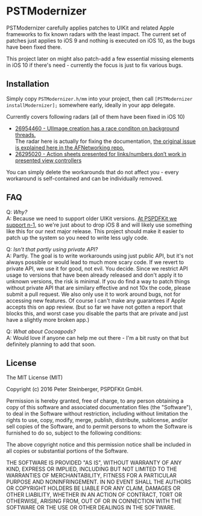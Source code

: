 # PSTModernizer

PSTModernizer carefully applies patches to UIKit and related Apple frameworks to fix known radars with the least impact.
The current set of patches just applies to iOS 9 and nothing is executed on iOS 10, as the bugs have been fixed there.

This project later on might also patch-add a few essential missing elements in iOS 10 if there's need - currently the focus is just to fix various bugs.

## Installation

Simply copy `PSTModernizer.h/mm` into your project, then call `[PSTModernizer installModernizer];` somewhere early, ideally in your app delegate.

Currently covers following radars (all of them have been fixed in iOS 10)

* [26954460 - UIImage creation has a race conditon on background threads.](https://openradar.appspot.com/26954460)<br>
  The radar here is actually for fixing the documentation, [the original issue is explained here in the AFNetworking repo.](https://github.com/AFNetworking/AFNetworking/issues/2572#issuecomment-227895102)
* [26295020 - Action sheets presented for links/numbers don’t work in presented view controllers](https://openradar.appspot.com/26295020)

You can simply delete the workarounds that do not affect you - every workaround is self-contained and can be individually removed.

## FAQ

Q: *Why?*<br>
A: Because we need to support older UIKit versions. [At PSPDFKit we support n-1](https://pspdfkit.com/guides/ios/current/announcements/version-support/), so we're just about to drop iOS 8 and will likely use something like this for our next major release. This project should make it easier to patch up the system so you need to write less ugly code.

Q: *Isn't that partly using private API?*<br>
A: Partly. The goal is to write workarounds using just public API, but it's not always possible or would lead to much more scary code. If we revert to private API, we use it for good, not evil. You decide. Since we restrict API usage to versions that have been already released and don't apply it to unknown versions, the risk is minimal. If you do find a way to patch things without private API that are similary effective and not 10x the code, please submit a pull request. We also only use it to work around bugs, not for accessing new features. Of course I can't make any guarantees if Apple accepts this on app review. (but so far we have not gotten a report that blocks this, and worst case you disable the parts that are private and just have a slightly more broken app.) 

Q: *What about Cocoapods?*<br>
A: Would love if anyone can help me out there - I'm a bit rusty on that but definitely planning to add that soon.

## License

The MIT License (MIT)

Copyright (c) 2016 Peter Steinberger, PSPDFKit GmbH.

Permission is hereby granted, free of charge, to any person obtaining a copy
of this software and associated documentation files (the "Software"), to deal
in the Software without restriction, including without limitation the rights
to use, copy, modify, merge, publish, distribute, sublicense, and/or sell
copies of the Software, and to permit persons to whom the Software is
furnished to do so, subject to the following conditions:

The above copyright notice and this permission notice shall be included in all
copies or substantial portions of the Software.

THE SOFTWARE IS PROVIDED "AS IS", WITHOUT WARRANTY OF ANY KIND, EXPRESS OR
IMPLIED, INCLUDING BUT NOT LIMITED TO THE WARRANTIES OF MERCHANTABILITY,
FITNESS FOR A PARTICULAR PURPOSE AND NONINFRINGEMENT. IN NO EVENT SHALL THE
AUTHORS OR COPYRIGHT HOLDERS BE LIABLE FOR ANY CLAIM, DAMAGES OR OTHER
LIABILITY, WHETHER IN AN ACTION OF CONTRACT, TORT OR OTHERWISE, ARISING FROM,
OUT OF OR IN CONNECTION WITH THE SOFTWARE OR THE USE OR OTHER DEALINGS IN THE
SOFTWARE.
